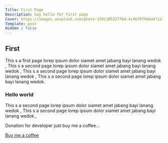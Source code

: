 ```yaml
---
Title: First Page
Description: Say hello for first page
Cover: https://images.unsplash.com/photo-1591105327764-4c4b76f9e6a0?ixlib=rb-4.0.3&ixid=M3wxMjA3fDB8MHxwaG90by1wYWdlfHx8fGVufDB8fHx8fA%3D%3D&auto=format&fit=crop&w=1471&q=80
Template: post
Hidden : false
---
```


## First

This s a first page lorep ipsum dolor siamet amet jabang bayi lanang wedok , This s a second page lorep ipsum dolor siamet amet jabang bayi lanang wedok , This s a second page lorep ipsum dolor siamet amet jabang bayi lanang wedok , This s a second page lorep ipsum dolor siamet amet jabang bayi lanang wedok.

### Hello world

This s a second page lorep ipsum dolor siamet amet jabang bayi lanang wedok , This s a second page lorep ipsum dolor siamet amet jabang bayi lanang wedok ,

Donation for developer just buy me a coffee...

<a href="https://app.midtrans.com/payment-links/1647457988722" role="button" class="contrast outline">Buy me a coffee</a>